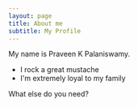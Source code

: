 ```yaml
---
layout: page
title: About me
subtitle: My Profile
---
```


My name is Praveen K Palaniswamy.

- I rock a great mustache
- I'm extremely loyal to my family

What else do you need?
